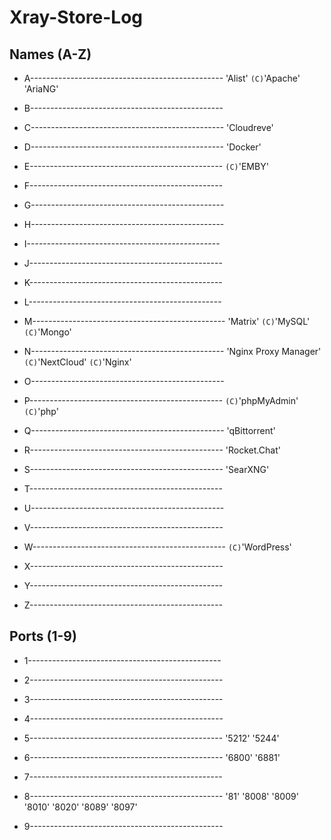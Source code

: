 # Xray-Store-Log
## Names (A-Z)
* A------------------------------------------------
    'Alist'
    `(C)`'Apache'
    'AriaNG'
* B------------------------------------------------

* C------------------------------------------------
    'Cloudreve'
* D------------------------------------------------
    'Docker'
* E------------------------------------------------
    `(C)`'EMBY'
* F------------------------------------------------

* G------------------------------------------------

* H------------------------------------------------

* I------------------------------------------------

* J------------------------------------------------

* K------------------------------------------------

* L------------------------------------------------

* M------------------------------------------------
    'Matrix'
    `(C)`'MySQL'
    `(C)`'Mongo'
* N------------------------------------------------
    'Nginx Proxy Manager'
    `(C)`'NextCloud'
    `(C)`'Nginx'
* O------------------------------------------------

* P------------------------------------------------
    `(C)`'phpMyAdmin'
    `(C)`'php'
* Q------------------------------------------------
    'qBittorrent'
* R------------------------------------------------
    'Rocket.Chat'
* S------------------------------------------------
    'SearXNG'
* T------------------------------------------------

* U------------------------------------------------

* V------------------------------------------------

* W------------------------------------------------
    `(C)`'WordPress'
* X------------------------------------------------

* Y------------------------------------------------

* Z------------------------------------------------
## Ports (1-9)
* 1------------------------------------------------

* 2------------------------------------------------

* 3------------------------------------------------

* 4------------------------------------------------

* 5------------------------------------------------
    '5212'
    '5244'
* 6------------------------------------------------
    '6800'
    '6881'
* 7------------------------------------------------

* 8------------------------------------------------
    '81'
    '8008'
    '8009'
    '8010'
    '8020'
    '8089'
    '8097'
* 9------------------------------------------------